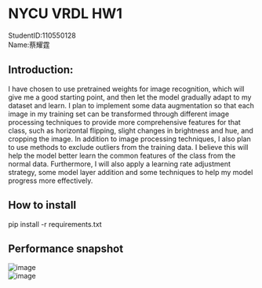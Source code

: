 # NYCU VRDL HW1
StudentID:110550128  
Name:蔡耀霆
## Introduction:
I have chosen to use pretrained weights for image recognition, which will give me a good starting point, and then let the model gradually adapt to my dataset and learn. I plan to implement some data augmentation so that each image in my training set can be transformed through different image processing techniques to provide more comprehensive features for that class, such as horizontal flipping, slight changes in brightness and hue, and cropping the image.
In addition to image processing techniques, I also plan to use methods to exclude outliers from the training data. I believe this will help the model better learn the common features of the class from the normal data.
Furthermore, I will also apply a learning rate adjustment strategy, some model layer addition and some techniques to help my model progress more effectively.
## How to install
pip install -r requirements.txt  
## Performance snapshot
![image](https://github.com/user-attachments/assets/65d7e8db-25e2-4677-a3cc-5d9a2c880974)  
![image](https://github.com/user-attachments/assets/1ef716db-2a2a-43d1-83d0-0853376d5464)
